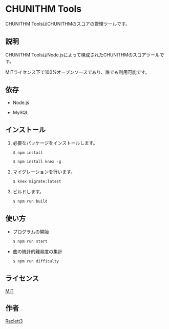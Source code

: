CHUNITHM Tools
===

CHUNITHM ToolsはCHUNITHMのスコアの管理ツールです。

## 説明

CHUNITHM ToolsはNode.jsによって構成されたCHUNITHMのスコアツールです。

MITライセンス下で100%オープンソースであり、誰でも利用可能です。

## 依存

- Node.js

- MySQL

## インストール

1. 必要なパッケージをインストールします。

    ```
    $ npm install

    $ npm install knex -g
    ```

1. マイグレーションを行います。

    ```
    $ knex migrate:latest 
    ```

1. ビルドします。

    ```
    $ npm run build
    ```

## 使い方

- プログラムの開始

    ```
    $ npm run start
    ```

- 曲の統計的難易度の集計

    ```
    $ npm run difficulty
    ```

## ライセンス

[MIT](LICENSE)

## 作者

[Raclett3](https://github.com/raclett3)
